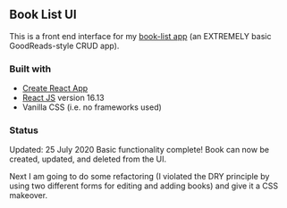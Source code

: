 ## Book List UI
This is a front end interface for my [book-list app](https://github.com/vanweerden/book-list) (an EXTREMELY basic GoodReads-style CRUD app).

### Built with
* [Create React App](https://github.com/facebook/create-react-app)
* [React JS](https://reactjs.org/) version 16.13
* Vanilla CSS (i.e. no frameworks used)

### Status
Updated: 25 July 2020
Basic functionality complete! Book can now be created, updated, and deleted from
the UI. 

Next I am going to do some refactoring (I violated the DRY principle by using two different forms for editing and adding books) and give it a CSS makeover.

